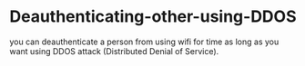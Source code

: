 # Deauthenticating-other-using-DDOS
you can deauthenticate a person from using wifi for time as long as you want using DDOS attack (Distributed Denial of Service). 
